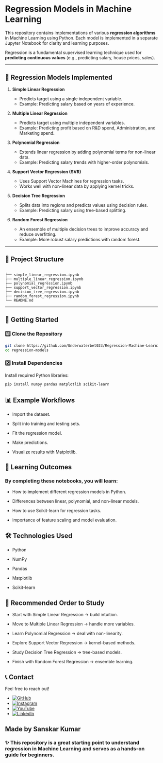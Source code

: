 # Regression Models in Machine Learning  

This repository contains implementations of various **regression algorithms** in Machine Learning using Python. Each model is implemented in a separate Jupyter Notebook for clarity and learning purposes.  

Regression is a fundamental supervised learning technique used for **predicting continuous values** (e.g., predicting salary, house prices, sales).  

---

## 📌 Regression Models Implemented  

1. **Simple Linear Regression**  
   - Predicts target using a single independent variable.  
   - Example: Predicting salary based on years of experience.  

2. **Multiple Linear Regression**  
   - Predicts target using multiple independent variables.  
   - Example: Predicting profit based on R&D spend, Administration, and Marketing spend.  

3. **Polynomial Regression**  
   - Extends linear regression by adding polynomial terms for non-linear data.  
   - Example: Predicting salary trends with higher-order polynomials.  

4. **Support Vector Regression (SVR)**  
   - Uses Support Vector Machines for regression tasks.  
   - Works well with non-linear data by applying kernel tricks.  

5. **Decision Tree Regression**  
   - Splits data into regions and predicts values using decision rules.  
   - Example: Predicting salary using tree-based splitting.  

6. **Random Forest Regression**  
   - An ensemble of multiple decision trees to improve accuracy and reduce overfitting.  
   - Example: More robust salary predictions with random forest.  

---

## 📂 Project Structure  
```plaintext

├── simple_linear_regression.ipynb
├── multiple_linear_regression.ipynb
├── polynomial_regression.ipynb
├── support_vector_regression.ipynb
├── decision_tree_regression.ipynb
├── random_forest_regression.ipynb
└── README.md

```
---

## 🚀 Getting Started  

### 1️⃣ Clone the Repository  
```bash
git clone https://github.com/Underwaterbet023/Regression-Machine-Learning.git
cd regression-models

```
### 2️⃣ Install Dependencies

Install required Python libraries:

```bash
pip install numpy pandas matplotlib scikit-learn

```

## 📊 Example Workflows

- Import the dataset.

- Split into training and testing sets.

- Fit the regression model.

- Make predictions.

- Visualize results with Matplotlib.

## 🎯 Learning Outcomes

### By completing these notebooks, you will learn:

- How to implement different regression models in Python.

- Differences between linear, polynomial, and non-linear models.

- How to use Scikit-learn for regression tasks.

- Importance of feature scaling and model evaluation.

## 🛠️ Technologies Used

- Python

- NumPy

- Pandas

- Matplotlib

- Scikit-learn

## 📖 Recommended Order to Study
- Start with Simple Linear Regression → build intuition.

- Move to Multiple Linear Regression → handle more variables.

- Learn Polynomial Regression → deal with non-linearity.

- Explore Support Vector Regression → kernel-based methods.

- Study Decision Tree Regression → tree-based models.

- Finish with Random Forest Regression → ensemble learning.

## 📞 Contact
Feel free to reach out!

- [![GitHub](https://img.shields.io/badge/GitHub-Underwaterbet023-181717?style=flat&logo=github)](https://github.com/Underwaterbet023)
- [![Instagram](https://img.shields.io/badge/Instagram-mainhoonsanskar-E4405F?style=flat&logo=instagram)](https://www.instagram.com/mainhoonsanskar)
- [![YouTube](https://img.shields.io/badge/YouTube-SanskarKumar--i1s-FF0000?style=flat&logo=youtube)](https://www.youtube.com/@SanskarKumar-i1s)
- [![LinkedIn](https://img.shields.io/badge/LinkedIn-Sanskar%20Kumar-0077B5?style=flat&logo=linkedin)](https://www.linkedin.com/in/sanskar-kumar-65162a2b5/)

## Made by Sanskar Kumar

### ✨ This repository is a great starting point to understand regression in Machine Learning and serves as a hands-on guide for beginners.



